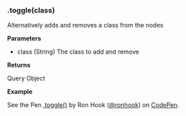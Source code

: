 ### .toggle(class)

Alternatively adds and removes a class from the nodes

**Parameters**

- class (String) The class to add and remove

**Returns** 

Query Object

**Example**

<p data-height="300" data-theme-id="30862" data-slug-hash="brrBdR" data-default-tab="js,result" data-user="ronhook" data-embed-version="2" data-pen-title=".toggle()" class="codepen">See the Pen <a href="https://codepen.io/ronhook/pen/brrBdR/">.toggle()</a> by Ron Hook (<a href="https://codepen.io/ronhook">@ronhook</a>) on <a href="https://codepen.io">CodePen</a>.</p>
<script async src="https://production-assets.codepen.io/assets/embed/ei.js"> </script>
